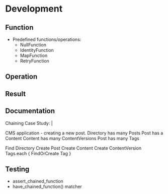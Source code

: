 # Development

## Function

- Predefined functions/operations:
  - NullFunction
  - IdentityFunction
  - MapFunction
  - RetryFunction

## Operation

## Result

## Documentation

Chaining Case Study: |

  CMS application - creating a new post.
  Directory has many Posts
  Post has a Content
  Content has many ContentVersions
  Post has many Tags

  Find Directory
  Create Post
  Create Content
  Create ContentVersion
  Tags.each { FindOrCreate Tag }

## Testing

- assert_chained_function
- have_chained_function() matcher
